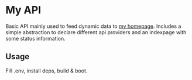# My API

Basic API mainly used to feed dynamic data to [my homepage](https://teemukarppinen.dev). Includes a simple abstraction to declare different api providers and an indexpage with some status information.

## Usage

Fill .env, install deps, build & boot.
